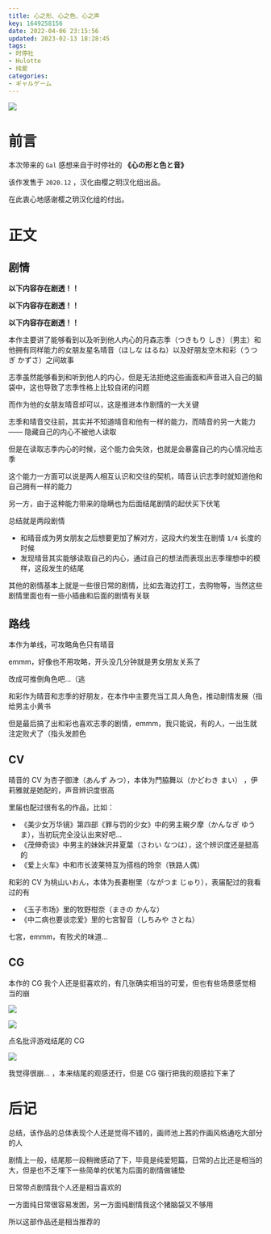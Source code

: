 ```yaml
---
title: 心之形、心之色、心之声
key: 1649258156date: 2022-04-06 23:15:56
updated: 2023-02-13 18:28:45
tags:
- 时停社
- Hulotte
- 纯爱
categories:
- ギャルゲーム
---
```



![](https://fastly.jsdelivr.net/gh/Dedicatus546/image@main/2022/04/16/202204161025079.jpeg)

<!-- more -->

# 前言

本次带来的 `Gal` 感想来自于时停社的 **《心の形と色と音》**

该作发售于 `2020.12` ，汉化由樱之玥汉化组出品。

在此衷心地感谢樱之玥汉化组的付出。

# 正文

## 剧情

**以下内容存在剧透！！**

**以下内容存在剧透！！**

**以下内容存在剧透！！**

本作主要讲了能够看到以及听到他人内心的月森志季（つきもり しき）（男主）和他拥有同样能力的女朋友星名晴音（ほしな はるね）以及好朋友空木和彩（うつぎ かずさ）之间故事

志季虽然能够看到和听到他人的内心，但是无法拒绝这些画面和声音进入自己的脑袋中，这也导致了志季性格上比较自闭的问题

而作为他的女朋友晴音却可以，这是推进本作剧情的一大关键

志季和晴音交往前，其实并不知道晴音和他有一样的能力，而晴音的另一大能力 —— 隐藏自己的内心不被他人读取

但是在读取志季内心的时候，这个能力会失效，也就是会暴露自己的内心情况给志季

这个能力一方面可以说是两人相互认识和交往的契机，晴音认识志季时就知道他和自己拥有一样的能力

另一方，由于这种能力带来的隐瞒也为后面结尾剧情的起伏买下伏笔

总结就是两段剧情

- 和晴音成为男女朋友之后想要更加了解对方，这段大约发生在剧情 `1/4` 长度的时候
- 发现晴音其实能够读取自己的内心，通过自己的想法而表现出志季理想中的模样，这段发生的结尾

其他的剧情基本上就是一些很日常的剧情，比如去海边打工，去购物等，当然这些剧情里面也有一些小插曲和后面的剧情有关联

## 路线

本作为单线，可攻略角色只有晴音

emmm，好像也不用攻略，开头没几分钟就是男女朋友关系了

改成可推倒角色吧...（逃

和彩作为晴音和志季的好朋友，在本作中主要充当工具人角色，推动剧情发展（指给男主小黄书

但是最后搞了出和彩也喜欢志季的剧情，emmm，我只能说，有的人，一出生就注定败犬了（指头发颜色

## CV

晴音的 CV 为杏子御津（あんず みつ），本体为門脇舞以（かどわき まい） ，伊莉雅就是她配的，声音辨识度很高

里届也配过很有名的作品，比如：

- 《美少女万华镜》第四部《罪与罚的少女》中的男主覡夕摩（かんなぎ ゆうま），当初玩完全没认出来好吧...
- 《茂伸奇谈》中男主的妹妹沢井夏葉（さわい なつは），这个辨识度还是挺高的
- 《爱上火车》中和市长波莱特互为搭档的玲奈（铁路人偶）

和彩的 CV 为桃山いおん，本体为長妻樹里（ながつま じゅり），表届配过的我看过的有

- 《玉子市场》里的牧野柑奈（まきの かんな）
- 《中二病也要谈恋爱》里的七宮智音（しちみや さとね）

七宮，emmm，有败犬的味道...

## CG

本作的 CG 我个人还是挺喜欢的，有几张确实相当的可爱，但也有些场景感觉相当的崩

![](https://fastly.jsdelivr.net/gh/Dedicatus546/image@main/2022/04/16/202204161028203.jpeg)

![](https://fastly.jsdelivr.net/gh/Dedicatus546/image@main/2022/04/16/202204161029445.jpeg)

点名批评游戏结尾的 CG

![](https://fastly.jsdelivr.net/gh/Dedicatus546/image@main/2022/04/16/202204161030447.jpeg)

我觉得很崩... ，本来结尾的观感还行，但是 CG 强行把我的观感拉下来了

# 后记

总结，该作品的总体表现个人还是觉得不错的，画师池上茜的作画风格通吃大部分的人

剧情上一般，结尾那一段稍微感动了下，毕竟是纯爱短篇，日常的占比还是相当的大，但是也不乏埋下一些简单的伏笔为后面的剧情做铺垫

日常带点剧情我个人还是相当喜欢的

一方面纯日常很容易发困，另一方面纯剧情我这个猪脑袋又不够用

所以这部作品还是相当推荐的